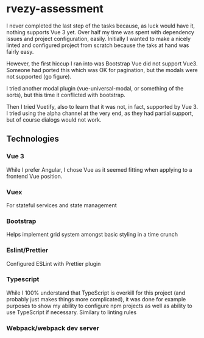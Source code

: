 # rvezy-assessment

I never completed the last step of the tasks because, as luck would have it, nothing supports Vue 3 yet.  Over half my time was spent with dependency issues and project configuration, easily.  Initially I wanted to make a nicely linted and configured project from scratch because the taks at hand was fairly easy.

However, the first hiccup I ran into was Bootstrap Vue did not support Vue3.  Someone had ported this which was OK for pagination, but the modals were not supported (go figure).

I tried another modal plugin (vue-universal-modal, or something of the sorts), but this time it conflicted with bootstrap.

Then I tried Vuetify, also to learn that it was not, in fact, supported by Vue 3.  I tried using the alpha channel at the very end, as they had partial support, but of course dialogs would not work.

## Technologies
### Vue 3
While I prefer Angular, I chose Vue as it seemed fitting when applying to a frontend Vue position.
### Vuex
For stateful services and state management
### Bootstrap
Helps implement grid system amongst basic styling in a time crunch
### Eslint/Prettier
Configured ESLint with Prettier plugin
### Typescript
While I 100% understand that TypeScript is overkill for this project (and probably just makes things more complicated), it was done for example purposes to show my ability to configure npm projects as well as ability to use TypeScript if necessary.  Similary to linting rules
### Webpack/webpack dev server
